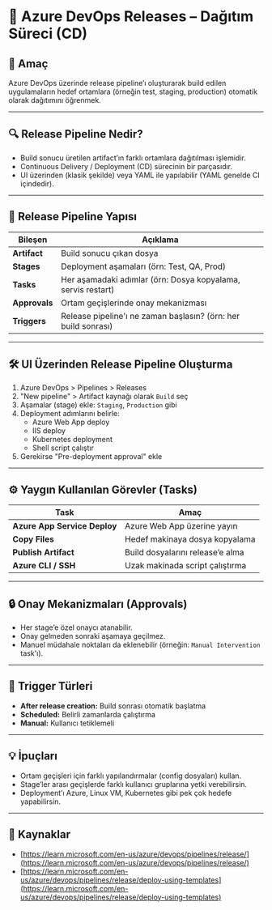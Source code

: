 # 🚀 Azure DevOps Releases – Dağıtım Süreci (CD)

## 🧠 Amaç

Azure DevOps üzerinde release pipeline’ı oluşturarak build edilen uygulamaların hedef ortamlara (örneğin test, staging, production) otomatik olarak dağıtımını öğrenmek.

---
## 🔍 Release Pipeline Nedir?

- Build sonucu üretilen artifact’ın farklı ortamlara dağıtılması işlemidir.
- Continuous Delivery / Deployment (CD) sürecinin bir parçasıdır.
- UI üzerinden (klasik şekilde) veya YAML ile yapılabilir (YAML genelde CI içindedir).

---
## 🧱 Release Pipeline Yapısı

| Bileşen        | Açıklama |
|----------------|----------|
| **Artifact**   | Build sonucu çıkan dosya |
| **Stages**     | Deployment aşamaları (örn: Test, QA, Prod) |
| **Tasks**      | Her aşamadaki adımlar (örn: Dosya kopyalama, servis restart) |
| **Approvals**  | Ortam geçişlerinde onay mekanizması |
| **Triggers**   | Release pipeline'ı ne zaman başlasın? (örn: her build sonrası)

---
## 🛠️ UI Üzerinden Release Pipeline Oluşturma

1. Azure DevOps > Pipelines > Releases
2. "New pipeline" > Artifact kaynağı olarak `Build` seç
3. Aşamalar (stage) ekle: `Staging`, `Production` gibi
4. Deployment adımlarını belirle:
   - Azure Web App deploy
   - IIS deploy
   - Kubernetes deployment
   - Shell script çalıştır
5. Gerekirse "Pre-deployment approval" ekle

---
## ⚙️ Yaygın Kullanılan Görevler (Tasks)

| Task                     | Amaç                              |
|--------------------------|-----------------------------------|
| **Azure App Service Deploy** | Azure Web App üzerine yayın |
| **Copy Files**           | Hedef makinaya dosya kopyalama     |
| **Publish Artifact**     | Build dosyalarını release’e alma   |
| **Azure CLI / SSH**      | Uzak makinada script çalıştırma    |

---
## 🔒 Onay Mekanizmaları (Approvals)

- Her stage’e özel onaycı atanabilir.
- Onay gelmeden sonraki aşamaya geçilmez.
- Manuel müdahale noktaları da eklenebilir (örneğin: `Manual Intervention` task'ı).

---
## 🔁 Trigger Türleri

- **After release creation:** Build sonrası otomatik başlatma
- **Scheduled:** Belirli zamanlarda çalıştırma
- **Manual:** Kullanıcı tetiklemeli

---
## 💡 İpuçları

- Ortam geçişleri için farklı yapılandırmalar (config dosyaları) kullan.
- Stage’ler arası geçişlerde farklı kullanıcı gruplarına yetki verebilirsin.
- Deployment’ı Azure, Linux VM, Kubernetes gibi pek çok hedefe yapabilirsin.

---
## 🔗 Kaynaklar

- [https://learn.microsoft.com/en-us/azure/devops/pipelines/release/](https://learn.microsoft.com/en-us/azure/devops/pipelines/release/)
- [https://learn.microsoft.com/en-us/azure/devops/pipelines/release/deploy-using-templates](https://learn.microsoft.com/en-us/azure/devops/pipelines/release/deploy-using-templates)
